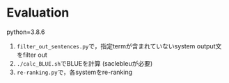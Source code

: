 # Evaluation

python=3.8.6

1. `filter_out_sentences.py`で，指定termが含まれていないsystem output文をfilter out
2. `./calc_BLUE.sh`でBLUEを計算 (saclebleuが必要)
3. `re-ranking.py`で，各systemをre-ranking
